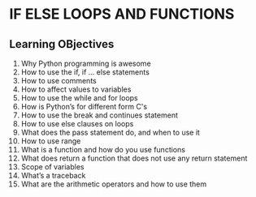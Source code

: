 # IF ELSE LOOPS AND FUNCTIONS
## Learning OBjectives
1. Why Python programming is awesome
2. How to use the if, if ... else statements
3. How to use comments
4. How to affect values to variables
5. How to use the while and for loops
6. How is Python’s for different form C's
7. How to use the break and continues statement
8. How to use else clauses on loops
9. What does the pass statement do, and when to use it
10. How to use range
11. What is a function and how do you use functions
12. What does return a function that does not use any return statement
13. Scope of variables
14. What’s a traceback
15. What are the arithmetic operators and how to use them
